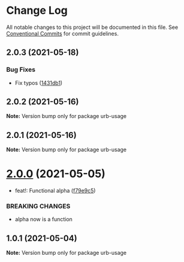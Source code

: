 # Change Log

All notable changes to this project will be documented in this file.
See [Conventional Commits](https://conventionalcommits.org) for commit guidelines.

## 2.0.3 (2021-05-18)


### Bug Fixes

* Fix typos ([1431db1](https://github.com/ktutnik/test-publish-lerna/commit/1431db152a5fdef94eb6ff7a15b04f21d9126ea8))





## 2.0.2 (2021-05-16)

**Note:** Version bump only for package urb-usage





## 2.0.1 (2021-05-16)

**Note:** Version bump only for package urb-usage





# [2.0.0](https://github.com/ktutnik/test-publish-lerna/compare/urb-usage@1.0.1...urb-usage@2.0.0) (2021-05-05)


* feat!: Functional alpha ([f79e9c5](https://github.com/ktutnik/test-publish-lerna/commit/f79e9c54ac8342b52eb608a4e8a2fe8544419407))


### BREAKING CHANGES

* alpha now is a function





## 1.0.1 (2021-05-04)

**Note:** Version bump only for package urb-usage
